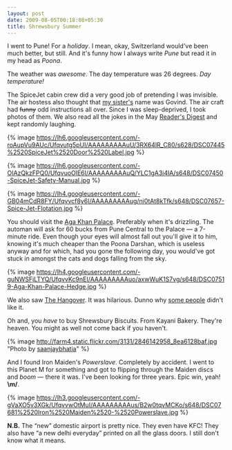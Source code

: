 ```yaml
---
layout: post
date: 2009-08-05T00:18:08+05:30
title: Shrewsbury Summer
---
```


I went to Pune! For a *holiday*. I mean, okay, Switzerland would've been much better, but still. And it's funny how I always write *Pune* but read it in my head as *Poona*.

The weather was *awesome*. The day temperature was 26 degrees. *Day temperature!*

The SpiceJet cabin crew did a very good job of pretending I was invisible. The air hostess also thought that [my sister's][sisblog] name was Govind. The air craft had <del>funny</del> odd instructions all over. Since I was sleep-deprived, I took photos of them. We also read all the jokes in the May [Reader's Digest][rd] and kept randomly laughing.

{% image https://lh6.googleusercontent.com/-roAupVu9AUc/Ufqvutg5pUI/AAAAAAAAAuU/3RX64lR_C80/s628/DSC07445%2520SpiceJet%2520Door%2520Label.jpg %}

{% image https://lh6.googleusercontent.com/-OIAzQkzFPQ0/UfqvuoOlE6I/AAAAAAAAAuQ/YLC1gA3i4lA/s648/DSC07450-SpiceJet-Safety-Manual.jpg %}

{% image https://lh4.googleusercontent.com/-GB04mCdR8FY/Ufqvvcf8y6I/AAAAAAAAAug/ni0tAt8kTfk/s648/DSC07657-Spice-Jet-Flotation.jpg %}

You should visit the [Aga Khan Palace][aga]. Preferably when it's drizzling. The automan will ask for 60 bucks from Pune Central to the Palace — a 7-minute ride. Even though your eyes will almost fall out you'll give it to him, knowing it's much cheaper than the Poona Darshan, which is useless anyway and for which, had you gone the following day, you would've got stuck in amongst the cats and dogs falling from the sky.

{% image https://lh4.googleusercontent.com/-guNWSFjLTYQ/UfqvvKc9nEI/AAAAAAAAAuo/axwWuK1S7vg/s648/DSC07519-Aga-Khan-Palace-Hedge.jpg %}

We also saw [The Hangover][hangover]. It was hilarious. Dunno why [some people][sancho] didn't like it.

Oh and, you *have* to buy Shrewsbury Biscuits. From Kayani Bakery. They're heaven. You might as well not come back if you haven't.

{% image http://farm4.static.flickr.com/3131/2846142958_8ea6128baf.jpg "Photo by <a href='http://www.flickr.com/photos/saanjay/'>saanjaybhatia</a>" %}

And I found Iron Maiden's *Powerslave*. Completely by accident. I went to this Planet M for something and got to flipping through the Maiden discs and *boom* — there it was. I've been looking for three years. Epic win, yeah! **\m/**.

{% image https://lh3.googleusercontent.com/-gVaXO5v3XGk/UfqvvwOtMuI/AAAAAAAAAus/B2w0tqvMCKo/s648/DSC07681%2520Iron%2520Maiden%2520-%2520Powerslave.jpg %}

**N.B.** The “new” domestic airport is pretty nice. They even have KFC! They also have “a new delhi everyday” printed on all the glass doors. I still don't know what it means.

[sisblog]: http://partingthesilk.blogspot.com/
[rd]: http://en.wikipedia.org/wiki/Reader%27s_digest
[aga]: http://en.wikipedia.org/wiki/Aga_Khan_Palace
[hangover]: http://www.imdb.com/title/tt1119646/
[sancho]: http://sancharib.wordpress.com/2009/07/04/jimmy-choo-stilettoes-anyone/